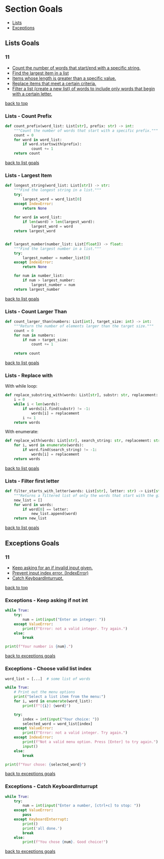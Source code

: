 # Section Goals
- [Lists](#lists-goals)
- [Exceptions](#exceptions-goals)

## Lists Goals
### 11
- [Count the number of words that start/end with a specific string.](#lists---count-prefix)
- [Find the largest item in a list](#lists---largest-item)
- [Items whose length is greater than a specific value.](#lists---count-larger-than)
- [Replace items that meet a certain criteria.](#lists---replace-with)
- [Filter a list (create a new list) of words to include only words that begin with a certain letter.](#lists---filter-first-letter)

[back to top](#section-goals)

### Lists - Count Prefix
```python
def count_prefix(word_list: List[str], prefix: str) -> int:
    """Count the number of words that start with a specific prefix."""
    count = 0
    for word in word_list:
        if word.startswith(prefix):
            count += 1
    return count
```
[back to list goals](#lists-goals)

### Lists - Largest Item
```python
def longest_string(word_list: List[str]) -> str:
    """Find the longest string in a list."""
    try:
        largest_word = word_list[0]
    except IndexError:
        return None
    
    for word in word_list:
        if len(word) > len(largest_word):
            largest_word = word
    return largest_word


def largest_number(number_list: List[float]) -> float:
    """Find the largest number in a list."""
    try:
        largest_number = number_list[0]
    except IndexError:
        return None

    for num in number_list:
        if num > largest_number:
            largest_number = num
    return largest_number
```
[back to list goals](#lists-goals)

### Lists - Count Larger Than
```python
def count_larger_than(numbers: List[int], target_size: int) -> int:
    """Return the number of elements larger than the target size."""
    count = 0
    for num in numbers:
        if num > target_size:
            count += 1
    
    return count
```
[back to list goals](#lists-goals)

### Lists - Replace with
With while loop:
```python
def replace_substring_with(words: List[str], substr: str, replacement: str) -> List[str]:
    i = 0
    while i < len(words):
        if words[i].find(substr) != -1:
            words[i] = replacement
        i += 1
    return words
```
With enumerate:
```python
def replace_with(words: List[str], search_string: str, replacement: str) -> List[str]:
    for i, word in enumerate(words):
        if word.find(search_string) != -1:
            words[i] = replacement
    return words
```
[back to list goals](#lists-goals)

### Lists - Filter first letter
```python
def filter_starts_with_letter(words: List[str], letter: str) -> List[str]:
    """Returns a filtered list of only the words that start with the given letter."""
    new_list = []
    for word in words:
        if word[0] == letter:
            new_list.append(word)
    return new_list
```
[back to list goals](#lists-goals)

## Exceptions Goals
### 11
- [Keep asking for an if invalid input given.](#exceptions---keep-asking-if-not-int)
- [Prevent input index error. (IndexError)](#exceptions---choose-valid-list-index)
- [Catch KeyboardInturrupt.](#exceptions---catch-keyboardinturrupt)

[back to top](#section-goals)

### Exceptions - Keep asking if not int
```python
while True:
    try:
        num = int(input("Enter an integer: "))
    except ValueError:
        print(f"Error: not a valid integer. Try again.")
    else:
        break

print(f"Your number is {num}.")
```
[back to exceptions goals](#exceptions-goals)

### Exceptions - Choose valid list index
```python
word_list = [...]  # some list of words

while True:
    # Print out the menu options
    print("Select a list item from the menu:")
    for i, word in enumerate(word_list):
        print(f"[{i}] {word}")

    try:
        index = int(input("Your choice: "))
        selected_word = word_list[index]
    except ValueError:
        print(f"Error: not a valid integer. Try again.")
    except IndexError:
        print(f"Not a valid menu option. Press [Enter] to try again.")
        input()
    else:
        break

print(f"Your chose: {selected_word}")
```
[back to exceptions goals](#exceptions-goals)

### Exceptions - Catch KeyboardInturrupt
```python
while True:
    try:
        num = int(input("Enter a number, [ctrl+c] to stop: "))
    except ValueError:
        pass
    except KeyboardInterrupt:
        print()
        print('all done.')
        break
    else:
        print(f"You chose {num}. Good choice!")
```
[back to exceptions goals](#exceptions-goals)

